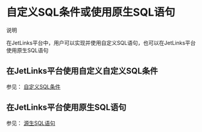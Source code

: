 # 自定义SQL条件或使用原生SQL语句
<div class='explanation primary'>
  <p class='explanation-title-warp'>
    <span class='iconfont icon-bangzhu explanation-icon'></span>
    <span class='explanation-title font-weight'>说明</span>
  </p>
  在JetLinks平台中，用户可以实现并使用自定义SQL语句，也可以在JetLinks平台使用原生SQL语句
</div>

## 在JetLinks平台使用自定义自定义SQL条件
参见： [自定义SQL条件](/dev-guide/diy-term-builder.html)
## 在JetLinks平台使用原生SQL语句
参见： [源生SQL语句](/dev-guide/custom-use-sqlexecutor.html#自定义模块使用sqlExecutor)